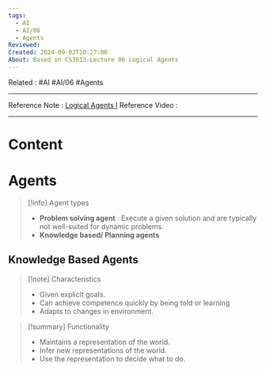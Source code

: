 ```yaml
---
tags:
  - AI
  - AI/06
  - Agents
Reviewed: 
Created: 2024-09-02T10:27:00
About: Based on CS3613-Lecture 06 Logical Agents
---
```

Related : #AI #AI/06 #Agents 

---
Reference Note : [Logical Agents I](file:///E:%5CAcademics%5CSEM%203%5CCS3613-Introduction%20to%20Artificial%20Intelligence%5CLecture%20note%5C06%20Logical%20Agents%20I.pdf)
Reference Video : 

---

# Content




# Agents
> [!info] Agent types
> - **Problem solving agent** : Execute a given solution and are typically not well-suited for dynamic problems.
> - **Knowledge based/ Planning agents** 

## Knowledge Based Agents
> [!note] Characteristics
> - Given explicit goals.
> - Can achieve competence quickly by being told or learning
> - Adapts to changes in environment.


> [!summary] Functionality
> - Maintains a representation of the world.
> - Infer new representations of the world.
> - Use the representation to decide what to do.

